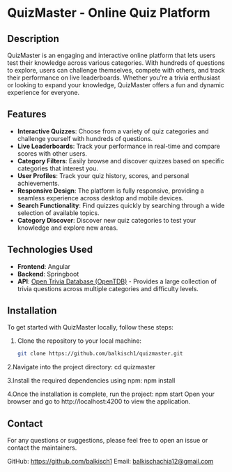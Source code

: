 # QuizMaster - Online Quiz Platform

## Description
QuizMaster is an engaging and interactive online platform that lets users test their knowledge across various categories. With hundreds of questions to explore, users can challenge themselves, compete with others, and track their performance on live leaderboards. Whether you're a trivia enthusiast or looking to expand your knowledge, QuizMaster offers a fun and dynamic experience for everyone.

## Features
- **Interactive Quizzes**: Choose from a variety of quiz categories and challenge yourself with hundreds of questions.
- **Live Leaderboards**: Track your performance in real-time and compare scores with other users.
- **Category Filters**: Easily browse and discover quizzes based on specific categories that interest you.
- **User Profiles**: Track your quiz history, scores, and personal achievements.
- **Responsive Design**: The platform is fully responsive, providing a seamless experience across desktop and mobile devices.
- **Search Functionality**: Find quizzes quickly by searching through a wide selection of available topics.
- **Category Discover**: Discover new quiz categories to test your knowledge and explore new areas.

## Technologies Used
- **Frontend**: Angular
- **Backend**: Springboot 
- **API**: [Open Trivia Database (OpenTDB)](https://opentdb.com/) - Provides a large collection of trivia questions across multiple categories and difficulty levels.
  

## Installation

To get started with QuizMaster locally, follow these steps:

1. Clone the repository to your local machine:
   ```bash
   git clone https://github.com/balkisch1/quizmaster.git
2.Navigate into the project directory: 
cd quizmaster

3.Install the required dependencies using npm:
npm install

4.Once the installation is complete, run the project:
npm start
Open your browser and go to http://localhost:4200 to view the application.



##  Contact

For any questions or suggestions, please feel free to open an issue or contact the maintainers.

GitHub: https://github.com/balkisch1
Email: balkischachia12@gmail.com
